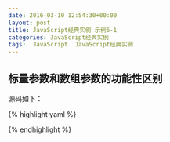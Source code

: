 ```yaml
---
date: 2016-03-10 12:54:30+00:00
layout: post
title: JavaScript经典实例 示例6-1
categories: JavaScript经典实例
tags:  JavaScript  JavaScript经典实例
---
```


标量参数和数组参数的功能性区别
----------------

<html xmlns = "http://www.w3.org/1999/xhtml">
<head>
<title>Function test</title>
<script type="text/javascript">
//<![CDATA

window.onload = function(){
    var items = new Array('apple', 'orange', 'cherry', 'lime');
    var sep = '*';
    var blk1 = document.getElementById("result1");
    blk1.innerHTML = items + "  " + sep;
    concatenateString(items, sep);
    var blk2 = document.getElementById("result2");
    blk2.innerHTML = items;
    var blk3 = document.getElementById("result3");
    blk3.innerHTML = sep;
    //alert(items);
    //alert(sep);
}

function concatenateString(strings, separator){
    var result = "";
    for(var i = 0; i < strings.length; i++){
        result += strings[i] + separator;
    }
    
    //将result赋值给separator
    separator = result;
    
    //和数组
    strings[strings.length] = result;
}

//--><!]]>
</script>
</head>
<body>
<div id="result1"></div>
<div id="result2"></div>
<div id="result3"></div>
</body>
</html>

源码如下：

{% highlight yaml %} 
<!DOCTYPE html>
<html xmlns = "http://www.w3.org/1999/xhtml">
<head>
<title>Function test</title>
<script type="text/javascript">
//<![CDATA

window.onload = function(){
    var items = new Array('apple', 'orange', 'cherry', 'lime');
    var sep = '*';
    concatenateString(items, sep);
    
    alert(items);
    alert(sep);
}

function concatenateString(strings, separator){
    var result = "";
    for(var i = 0; i < strings.length; i++){
        result += strings[i] + separator;
    }
    
    //将result赋值给separator
    separator = result;
    
    //和数组
    strings[strings.length] = result;
}

//--><!]]>
</script>
</head>
<body>
</body>
</html>
{% endhighlight %}
